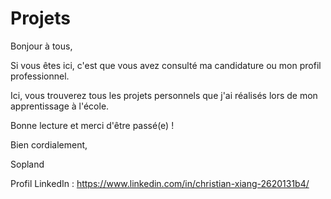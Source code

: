 # Projets

Bonjour à tous,

Si vous êtes ici, c'est que vous avez consulté ma candidature ou mon profil professionnel.

Ici, vous trouverez tous les projets personnels que j'ai réalisés lors de mon apprentissage à l'école. 



Bonne lecture et merci d'être passé(e) !

Bien cordialement,

Sopland



Profil LinkedIn : https://www.linkedin.com/in/christian-xiang-2620131b4/
